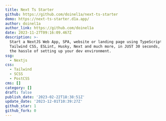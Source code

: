 ```yaml
---
title: Next Ts Starter
github: https://github.com/doinel1a/next-ts-starter
demo: https://next-ts-starter.d1a.app/
author: doinel1a
author_link: https://github.com/doinel1a
date: 2023-11-27T09:16:09.467Z
description: >-
  Start a NextJS Web App, SPA, website or landing page using TypeScript,
  Tailwind CSS, ESLint, Husky, Next and much more, in JUST 30 seconds, without
  the hassle of setting up your dev environment.
ssg:
  - Nextjs
css:
  - Tailwind
  - SCSS
  - PostCSS
cms: []
category: []
draft: false
publish_date: '2023-02-22T18:38:51Z'
update_date: '2023-12-01T10:39:27Z'
github_star: 1
github_fork: 0
---
```

